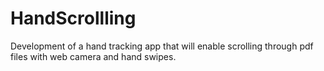 # HandScrollling
Development of a hand tracking app that will enable scrolling through pdf files with web camera and hand swipes.
